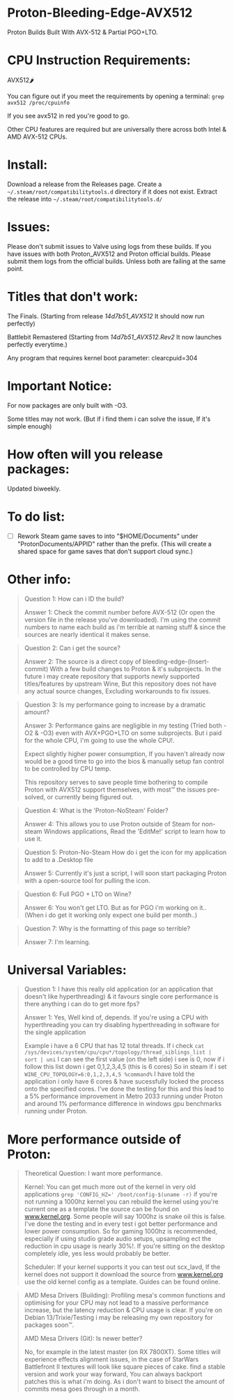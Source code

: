 # Proton-Bleeding-Edge-AVX512
Proton Builds Built With AVX-512 &amp; Partial PGO+LTO.


# CPU Instruction Requirements:
AVX512🌶️

You can figure out if you meet the requirements by opening a terminal:   `grep avx512 /proc/cpuinfo`

If you see avx512 in red you're good to go.

Other CPU features are required but are universally there across both Intel & AMD AVX-512 CPUs.

# Install:

Download a release from the Releases page.
Create a `~/.steam/root/compatibilitytools.d` directory if it does not exist.
Extract the release into `~/.steam/root/compatibilitytools.d/`

# Issues:
Please don't submit issues to Valve using logs from these builds. If you have issues with both Proton_AVX512 and Proton official builds. Please submit them logs from the official builds. Unless both are failing at the same point.


# Titles that don't work:
The Finals. (Starting from release _14d7b51_AVX512_ It should now run perfectly)

Battlebit Remastered (Starting from _14d7b51_AVX512.Rev2_ It now launches perfectly everytime.)

Any program that requires kernel boot parameter: clearcpuid=304

# Important Notice:
For now packages are only built with -O3.

Some titles may not work. (But if i find them i can solve the issue, If it's simple enough)

# How often will you release packages:
Updated biweekly.

# To do list:

- [ ] Rework Steam game saves to into "$HOME/Documents" under "ProtonDocuments/APPID" rather than the prefix. (This will create a shared space for game saves that don't support cloud sync.)

# Other info:

>Question 1: How can i ID the build?
>
>Answer 1: Check the commit number before AVX-512 (Or open the version file in the release you've downloaded).
>I'm using the commit numbers to name each build as i'm terrible at naming stuff & since the sources are nearly identical it makes sense.


>Question 2: Can i get the source?
>
>Answer 2: The source is a direct copy of bleeding-edge-(Insert-commit) With a few build changes to Proton & it's subprojects. In the future i may create repository that supports newly supported titles/features by upstream Wine, But this repository does not have any actual source changes, Excluding workarounds to fix issues.


>Question 3: Is my performance going to increase by a dramatic amount?
>
>Answer 3: Performance gains are negligible in my testing (Tried both -O2 & -O3) even with AVX+PGO+LTO on some subprojects. But i paid for the whole CPU, I'm going to use the whole CPU!. 
>
>Expect slightly higher power consumption, If you haven't already now would be a good time to go into the bios & manually setup fan control to be controlled by CPU temp. 
>
>This repository serves to save people time bothering to compile Proton with AVX512 support themselves, with most™️ the issues pre-solved, or currently being figured out.


>Question 4: What is the 'Proton-NoSteam' Folder?
>
>Answer 4: This allows you to use Proton outside of Steam for non-steam Windows applications, Read the 'EditMe!' script to learn how to use it.

>Question 5: Proton-No-Steam How do i get the icon for my application to add to a .Desktop file
>
>Answer 5: Currently it's just a script, I will soon start packaging Proton with a open-source tool for pulling the icon.

>Question 6: Full PGO + LTO on Wine?
>
>Answer 6: You won't get LTO. But as for PGO i'm working on it.. (When i do get it working only expect one build per month..)

>Question 7: Why is the formatting of this page so terrible?
>
>Answer 7: I'm learning.

# Universal Variables:

>Question 1: I have this really old application (or an application that doesn't like hyperthreading) & it favours single core performance is there anything i can do to get more fps?
>
>Answer 1: Yes, Well kind of, depends. If you're using a CPU with hyperthreading you can try disabling hyperthreading in software for the single application
>
>Example i have a 6 CPU that has 12 total threads. If i check `cat /sys/devices/system/cpu/cpu*/topology/thread_siblings_list | sort | uni` I can see the first value (on the left side) i see is 0, now if i follow this list down i get 0,1,2,3,4,5 (this is 6 cores) So in steam if i set `WINE_CPU_TOPOLOGY=6:0,1,2,3,4,5 %command%` I have told the application i only have 6 cores & have sucessfully locked the process onto the specified cores.
> I've done the testing for this and this lead to a 5% performance improvement in Metro 2033 running under Proton and around 1% performance difference in windows gpu benchmarks running under Proton.

# More performance outside of Proton:
>Theoretical Question: I want more performance.
>
>
>Kernel:
>You can get much more out of the kernel in very old applications
> `grep 'CONFIG_HZ=' /boot/config-$(uname -r)`
>if you're not running a 1000hz kernel you can rebuild the kernel using you're current one as a template the source can be found on www.kernel.org. Some people will say 1000hz is snake oil this is false. I've done the testing and in every test i got better performance and lower power consumption. So for gaming 1000hz is recommended, especially if using studio grade audio setups, upsampling ect the reduction in cpu usage is nearly 30%!. If you're sitting on the desktop completely idle, yes less would probably be better.
>
>
> Scheduler:
> If your kernel supports it you can test out scx_lavd, If the kernel does not support it download the source from www.kernel.org use the old kernel config as a template. Guides can be found online.

> AMD Mesa Drivers (Building):
>Profiling mesa's common functions and optimising for your CPU may not lead to a massive performance increase, but the latency reduction & CPU usage is clear. If you're on Debian 13/Trixie/Testing i may be releasing my own repository for packages soon™️.
>
> AMD Mesa Drivers (Git):
> Is newer better?
>
> No, for example in the latest master (on RX 7800XT). Some titles will experience effects alignment issues, in the case of StarWars Battlefront II textures will look like square pieces of cake. find a stable version and work your way forward, You can always backport patches this is what i'm doing. As i don't want to bisect the amount of commits mesa goes through in a month.
